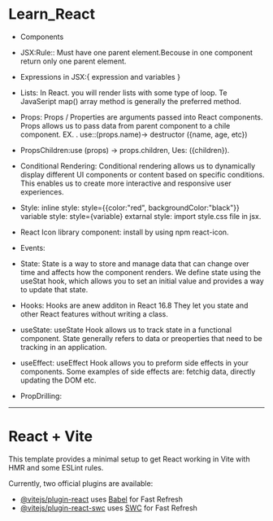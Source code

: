 # Learn_React

- Components
- JSX:Rule:: Must have one parent element.Becouse in one component return only one parent element.

- Expressions in JSX:{ expression and variables }

- Lists:
  In React. you will render lists with some type of loop. Te JavaSeript map() array method is generally the preferred method.

- Props:
  Props / Properties are arguments passed into React components. Props allows us to pass data from parent component to a chile component. EX. <img scr="likes props" alt="">.
  use::(props.name)-> destructor ({name, age, etc})

- PropsChildren:use (props) -> props.children, Ues: ({children}).

- Conditional Rendering:
  Conditional rendering allows us to dynamically display different UI components or content based on specific conditions. This enables us to create more interactive and responsive user experiences.

- Style:
  inline style: style={{color:"red", backgroundColor:"black"}}
  variable style: style={variable}
  extarnal style: import style.css file in jsx.

- React Icon library component: install by using npm react-icon.

- Events:

- State:
  State is a way to store and manage data that can change over time and affects how the component renders. We define state using the useStat hook, which allows you to set an initial value and provides a way to update that state.

- Hooks:
  Hooks are anew additon in React 16.8 They let you state and other React features without writing a class.

- useState:
  useState Hook allows us to track state in a functional component. State generally refers to data or preoperties that need to be tracking in an application.

- useEffect:
  useEffect Hook allows you to preform side effects in your components. Some examples of side effects are: fetchig data, directly updating the DOM etc.

- PropDrilling:



















****************************************************

# React + Vite

This template provides a minimal setup to get React working in Vite with HMR and some ESLint rules.

Currently, two official plugins are available:

- [@vitejs/plugin-react](https://github.com/vitejs/vite-plugin-react/blob/main/packages/plugin-react/README.md) uses [Babel](https://babeljs.io/) for Fast Refresh
- [@vitejs/plugin-react-swc](https://github.com/vitejs/vite-plugin-react-swc) uses [SWC](https://swc.rs/) for Fast Refresh
